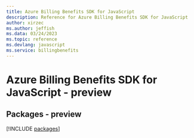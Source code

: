 ```yaml
---
title: Azure Billing Benefits SDK for JavaScript
description: Reference for Azure Billing Benefits SDK for JavaScript
author: xirzec
ms.author: jeffish
ms.data: 03/24/2023
ms.topic: reference
ms.devlang: javascript
ms.service: billingbenefits
---
```

# Azure Billing Benefits SDK for JavaScript - preview
## Packages - preview
[!INCLUDE [packages](billing-benefits-index.md)]
